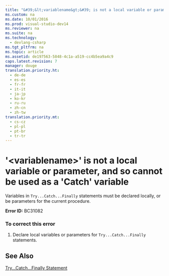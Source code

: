 ```yaml
---
title: "&#39;&lt;variablename&gt;&#39; is not a local variable or parameter, and so cannot be used as a &#39;Catch&#39; variable"
ms.custom: na
ms.date: 10/01/2016
ms.prod: visual-studio-dev14
ms.reviewer: na
ms.suite: na
ms.technology: 
  - devlang-csharp
ms.tgt_pltfrm: na
ms.topic: article
ms.assetid: de197563-5848-4c1a-a519-cc4b5ea9a4c9
caps.latest.revision: 7
manager: douge
translation.priority.ht: 
  - de-de
  - es-es
  - fr-fr
  - it-it
  - ja-jp
  - ko-kr
  - ru-ru
  - zh-cn
  - zh-tw
translation.priority.mt: 
  - cs-cz
  - pl-pl
  - pt-br
  - tr-tr
---
```

# &#39;&lt;variablename&gt;&#39; is not a local variable or parameter, and so cannot be used as a &#39;Catch&#39; variable
Variables in `Try...Catch...Finally` statements must be declared locally, or be parameters for the current procedure.  
  
 **Error ID:** BC31082  
  
### To correct this error  
  
1.  Declare local variables or parameters for `Try...Catch...Finally` statements.  
  
## See Also  
 [Try...Catch...Finally Statement](../Topic/Try...Catch...Finally%20Statement%20\(Visual%20Basic\).md)